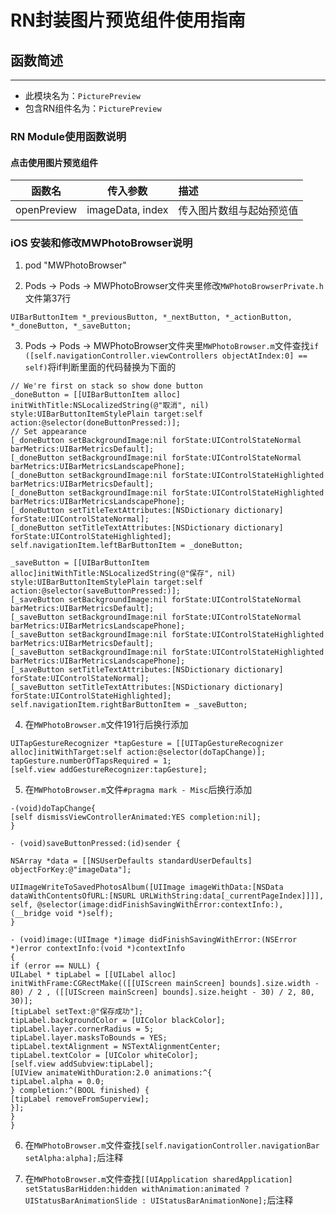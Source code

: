 # RN封装图片预览组件使用指南
## 函数简述

---
* 此模块名为：`PicturePreview`
* 包含RN组件名为：`PicturePreview`

### RN Module使用函数说明
#### 点击使用图片预览组件
函数名 |传入参数| 描述
:---------: | :---------: | :-------------
openPreview | imageData, index| 传入图片数组与起始预览值

### iOS 安装和修改MWPhotoBrowser说明

1. pod "MWPhotoBrowser"

2. Pods -> Pods -> MWPhotoBrowser文件夹里修改`MWPhotoBrowserPrivate.h`文件第37行
```
UIBarButtonItem *_previousButton, *_nextButton, *_actionButton, *_doneButton, *_saveButton;
```

3. Pods -> Pods -> MWPhotoBrowser文件夹里`MWPhotoBrowser.m`文件查找`if ([self.navigationController.viewControllers objectAtIndex:0] == self)`将if判断里面的代码替换为下面的
```
// We're first on stack so show done button
_doneButton = [[UIBarButtonItem alloc] initWithTitle:NSLocalizedString(@"取消", nil) style:UIBarButtonItemStylePlain target:self action:@selector(doneButtonPressed:)];
// Set appearance
[_doneButton setBackgroundImage:nil forState:UIControlStateNormal barMetrics:UIBarMetricsDefault];
[_doneButton setBackgroundImage:nil forState:UIControlStateNormal barMetrics:UIBarMetricsLandscapePhone];
[_doneButton setBackgroundImage:nil forState:UIControlStateHighlighted barMetrics:UIBarMetricsDefault];
[_doneButton setBackgroundImage:nil forState:UIControlStateHighlighted barMetrics:UIBarMetricsLandscapePhone];
[_doneButton setTitleTextAttributes:[NSDictionary dictionary] forState:UIControlStateNormal];
[_doneButton setTitleTextAttributes:[NSDictionary dictionary] forState:UIControlStateHighlighted];
self.navigationItem.leftBarButtonItem = _doneButton;

_saveButton = [[UIBarButtonItem alloc]initWithTitle:NSLocalizedString(@"保存", nil) style:UIBarButtonItemStylePlain target:self action:@selector(saveButtonPressed:)];
[_saveButton setBackgroundImage:nil forState:UIControlStateNormal barMetrics:UIBarMetricsDefault];
[_saveButton setBackgroundImage:nil forState:UIControlStateNormal barMetrics:UIBarMetricsLandscapePhone];
[_saveButton setBackgroundImage:nil forState:UIControlStateHighlighted barMetrics:UIBarMetricsDefault];
[_saveButton setBackgroundImage:nil forState:UIControlStateHighlighted barMetrics:UIBarMetricsLandscapePhone];
[_saveButton setTitleTextAttributes:[NSDictionary dictionary] forState:UIControlStateNormal];
[_saveButton setTitleTextAttributes:[NSDictionary dictionary] forState:UIControlStateHighlighted];
self.navigationItem.rightBarButtonItem = _saveButton;
```
4. 在`MWPhotoBrowser.m`文件191行后换行添加
```
UITapGestureRecognizer *tapGesture = [[UITapGestureRecognizer alloc]initWithTarget:self action:@selector(doTapChange)];
tapGesture.numberOfTapsRequired = 1;
[self.view addGestureRecognizer:tapGesture];
```
5. 在`MWPhotoBrowser.m`文件```#pragma mark - Misc```后换行添加
```
-(void)doTapChange{
[self dismissViewControllerAnimated:YES completion:nil];
}

- (void)saveButtonPressed:(id)sender {

NSArray *data = [[NSUserDefaults standardUserDefaults] objectForKey:@"imageData"];

UIImageWriteToSavedPhotosAlbum([UIImage imageWithData:[NSData dataWithContentsOfURL:[NSURL URLWithString:data[_currentPageIndex]]]], self, @selector(image:didFinishSavingWithError:contextInfo:), (__bridge void *)self);
}

- (void)image:(UIImage *)image didFinishSavingWithError:(NSError *)error contextInfo:(void *)contextInfo
{
if (error == NULL) {
UILabel * tipLabel = [[UILabel alloc] initWithFrame:CGRectMake(([[UIScreen mainScreen] bounds].size.width - 80) / 2 , ([[UIScreen mainScreen] bounds].size.height - 30) / 2, 80, 30)];
[tipLabel setText:@"保存成功"];
tipLabel.backgroundColor = [UIColor blackColor];
tipLabel.layer.cornerRadius = 5;
tipLabel.layer.masksToBounds = YES;
tipLabel.textAlignment = NSTextAlignmentCenter;
tipLabel.textColor = [UIColor whiteColor];
[self.view addSubview:tipLabel];
[UIView animateWithDuration:2.0 animations:^{
tipLabel.alpha = 0.0;
} completion:^(BOOL finished) {
[tipLabel removeFromSuperview];
}];
}
}
```

6. 在`MWPhotoBrowser.m`文件查找```[self.navigationController.navigationBar setAlpha:alpha];```后注释

7. 在`MWPhotoBrowser.m`文件查找```[[UIApplication sharedApplication] setStatusBarHidden:hidden withAnimation:animated ? UIStatusBarAnimationSlide : UIStatusBarAnimationNone];```后注释
